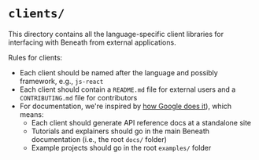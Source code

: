 # `clients/`

This directory contains all the language-specific client libraries for interfacing with Beneath from external applications.

Rules for clients:

- Each client should be named after the language and possibly framework, e.g., `js-react`
- Each client should contain a `README.md` file for external users and a `CONTRIBUTING.md` file for contributors
- For documentation, we're inspired by [how Google does it](https://cloud.google.com/pubsub/docs/reference/libraries)), which means:
  - Each client should generate API reference docs at a standalone site
  - Tutorials and explainers should go in the main Beneath documentation (i.e., the root `docs/` folder)
  - Example projects should go in the root `examples/` folder
